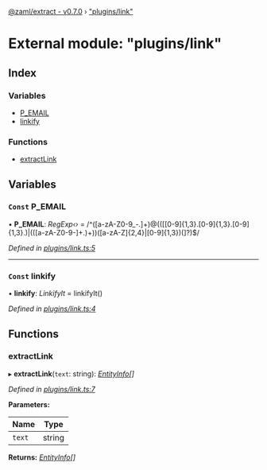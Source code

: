 [@zaml/extract - v0.7.0](../README.md) › ["plugins/link"](_plugins_link_.md)

# External module: "plugins/link"

## Index

### Variables

* [P_EMAIL](_plugins_link_.md#const-p_email)
* [linkify](_plugins_link_.md#const-linkify)

### Functions

* [extractLink](_plugins_link_.md#extractlink)

## Variables

### `Const` P_EMAIL

• **P_EMAIL**: *RegExp‹›* =  /^([a-zA-Z0-9_\-\.]+)@((\[[0-9]{1,3}\.[0-9]{1,3}\.[0-9]{1,3}\.)|(([a-zA-Z0-9\-]+\.)+))([a-zA-Z]{2,4}|[0-9]{1,3})(\]?)$/

*Defined in [plugins/link.ts:5](https://github.com/nexushubs/zaml-lang/blob/226a4c7/packages/zaml-extract/src/plugins/link.ts#L5)*

___

### `Const` linkify

• **linkify**: *LinkifyIt* =  linkifyIt()

*Defined in [plugins/link.ts:4](https://github.com/nexushubs/zaml-lang/blob/226a4c7/packages/zaml-extract/src/plugins/link.ts#L4)*

## Functions

###  extractLink

▸ **extractLink**(`text`: string): *[EntityInfo](../interfaces/_types_.entityinfo.md)[]*

*Defined in [plugins/link.ts:7](https://github.com/nexushubs/zaml-lang/blob/226a4c7/packages/zaml-extract/src/plugins/link.ts#L7)*

**Parameters:**

Name | Type |
------ | ------ |
`text` | string |

**Returns:** *[EntityInfo](../interfaces/_types_.entityinfo.md)[]*
